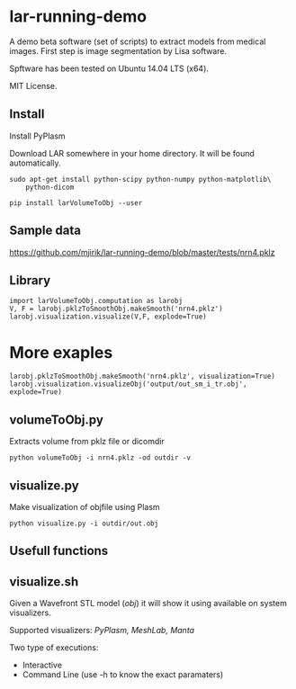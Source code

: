 lar-running-demo
=============

A demo beta software (set of scripts) to extract models from medical images.
First step is image segmentation by Lisa software.

Spftware has been tested on Ubuntu 14.04 LTS (x64).

MIT License.


Install
-------

Install PyPlasm

Download LAR somewhere in your home directory. It will be found automatically.

    sudo apt-get install python-scipy python-numpy python-matplotlib\
        python-dicom

    pip install larVolumeToObj --user
    

Sample data
-----------

https://github.com/mjirik/lar-running-demo/blob/master/tests/nrn4.pklz


Library
-------

    import larVolumeToObj.computation as larobj
    V, F = larobj.pklzToSmoothObj.makeSmooth('nrn4.pklz')
    larobj.visualization.visualize(V,F, explode=True)

More exaples
============

    larobj.pklzToSmoothObj.makeSmooth('nrn4.pklz', visualization=True)
    larobj.visualization.visualizeObj('output/out_sm_i_tr.obj', explode=True)



volumeToObj.py
-------------

Extracts volume from pklz file or dicomdir

    python volumeToObj -i nrn4.pklz -od outdir -v


visualize.py
------------

Make visualization of objfile using Plasm

    python visualize.py -i outdir/out.obj


Usefull functions
-----------------



visualize.sh
-------------
Given a Wavefront STL model (*obj*) it will show it using available on system visualizers.

Supported visualizers: *PyPlasm, MeshLab, Manta*

Two type of executions:

* Interactive
* Command Line (use -h to know the exact paramaters)
